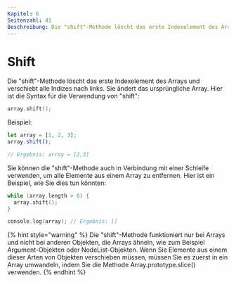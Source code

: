 ```yaml
---
Kapitel: 6
Seitenzahl: 41
Beschreibung: Die "shift"-Methode löscht das erste Indexelement des Arrays und verschiebt alle Indizes nach links. Sie ändert das ursprüngliche Array.
---
```

# Shift

Die "shift"-Methode löscht das erste Indexelement des Arrays und verschiebt alle Indizes nach links. Sie ändert das ursprüngliche Array. Hier ist die Syntax für die Verwendung von "shift":

```c
array.shift();
```

Beispiel:&#x20;

```javascript
let array = [1, 2, 3]; 
array.shift(); 

// Ergebnis: array = [2,3] 

```

Sie können die "shift"-Methode auch in Verbindung mit einer Schleife verwenden, um alle Elemente aus einem Array zu entfernen. Hier ist ein Beispiel, wie Sie dies tun könnten:

```c
while (array.length > 0) {
  array.shift();
}

console.log(array); // Ergebnis: []
```

{% hint style="warning" %}
Die "shift"-Methode funktioniert nur bei Arrays und nicht bei anderen Objekten, die Arrays ähneln, wie zum Beispiel Argument-Objekten oder NodeList-Objekten. Wenn Sie Elemente aus einem dieser Arten von Objekten verschieben müssen, müssen Sie es zuerst in ein Array umwandeln, indem Sie die Methode Array.prototype.slice() verwenden.
{% endhint %}
